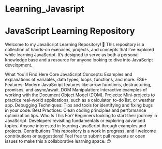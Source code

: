 # Learning_Javasript
# **JavaScript Learning Repository**
Welcome to my JavaScript Learning Repository! 🎉 This repository is a collection of hands-on exercises, projects, and concepts that I’ve explored while learning JavaScript. It’s designed to serve as both a personal knowledge base and a resource for anyone looking to dive into JavaScript development.

What You'll Find Here
Core JavaScript Concepts: Examples and explanations of variables, data types, loops, functions, and more.
ES6+ Features: Modern JavaScript features like arrow functions, destructuring, promises, and async/await.
DOM Manipulation: Interactive examples of working with the Document Object Model (DOM).
Projects: Mini-projects to practice real-world applications, such as a calculator, to-do list, or weather app.
Debugging Techniques: Tips and tools for identifying and fixing bugs in your code.
Best Practices: Clean coding principles and performance optimization tips.
Who Is This For?
Beginners looking to start their journey in JavaScript.
Developers revisiting fundamentals or exploring advanced topics.
Anyone interested in learning JavaScript through examples and projects.
Contributions
This repository is a work in progress, and I welcome contributions or suggestions! Feel free to submit pull requests or open issues to make this a collaborative learning space. 😊
